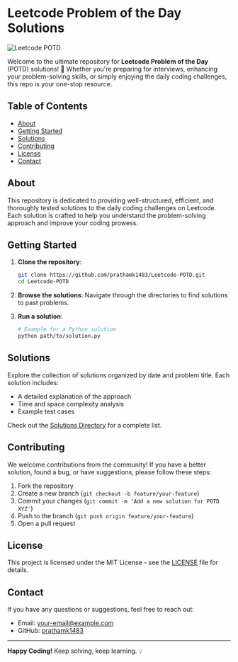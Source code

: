 # Leetcode Problem of the Day Solutions

![Leetcode POTD](https://img.shields.io/badge/Leetcode-POTD-orange)

Welcome to the ultimate repository for **Leetcode Problem of the Day** (POTD) solutions! 🚀 Whether you're preparing for interviews, enhancing your problem-solving skills, or simply enjoying the daily coding challenges, this repo is your one-stop resource.

## Table of Contents

- [About](#about)
- [Getting Started](#getting-started)
- [Solutions](#solutions)
- [Contributing](#contributing)
- [License](#license)
- [Contact](#contact)

## About

This repository is dedicated to providing well-structured, efficient, and thoroughly tested solutions to the daily coding challenges on Leetcode. Each solution is crafted to help you understand the problem-solving approach and improve your coding prowess.

## Getting Started

1. **Clone the repository**:
    ```bash
    git clone https://github.com/prathamk1483/Leetcode-POTD.git
    cd Leetcode-POTD
    ```

2. **Browse the solutions**: Navigate through the directories to find solutions to past problems.

3. **Run a solution**:
    ```bash
    # Example for a Python solution
    python path/to/solution.py
    ```

## Solutions

Explore the collection of solutions organized by date and problem title. Each solution includes:
- A detailed explanation of the approach
- Time and space complexity analysis
- Example test cases

Check out the [Solutions Directory](./solutions) for a complete list.

## Contributing

We welcome contributions from the community! If you have a better solution, found a bug, or have suggestions, please follow these steps:

1. Fork the repository
2. Create a new branch (`git checkout -b feature/your-feature`)
3. Commit your changes (`git commit -m 'Add a new solution for POTD XYZ'`)
4. Push to the branch (`git push origin feature/your-feature`)
5. Open a pull request

## License

This project is licensed under the MIT License - see the [LICENSE](LICENSE) file for details.

## Contact

If you have any questions or suggestions, feel free to reach out:

- Email: [your-email@example.com](mailto:kubetkarpratham14@gmail.com)
- GitHub: [prathamk1483](https://github.com/prathamk1483)

---

**Happy Coding!** Keep solving, keep learning. 💡
